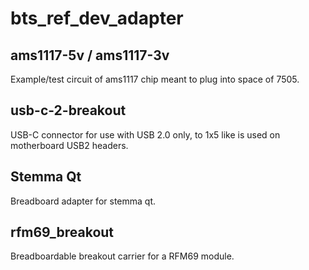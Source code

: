 # bts_ref_dev_adapter


## ams1117-5v / ams1117-3v

Example/test circuit of ams1117 chip meant to plug into space of 7505.

## usb-c-2-breakout

USB-C connector for use with USB 2.0 only, to 1x5 like is used on motherboard USB2 headers.

## Stemma Qt

Breadboard adapter for stemma qt.

## rfm69_breakout

Breadboardable breakout carrier for a RFM69 module.

